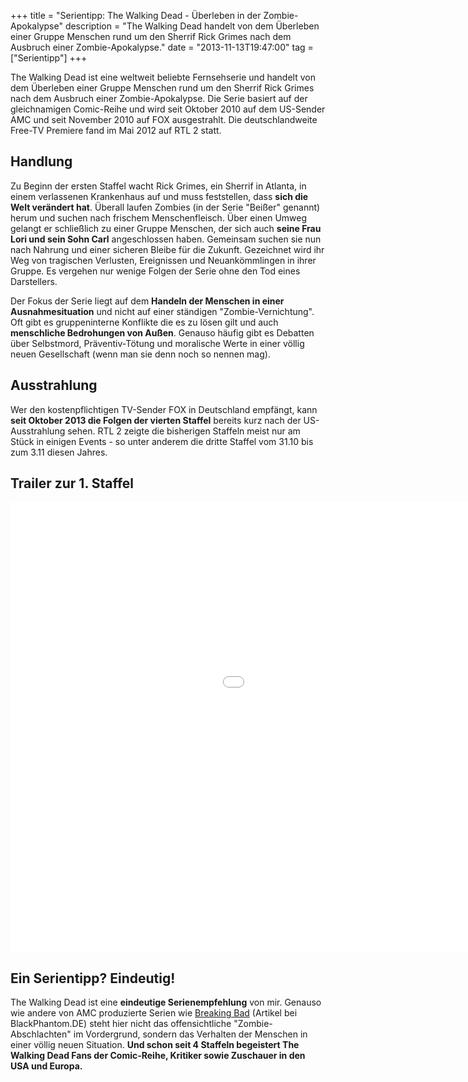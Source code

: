 +++
title       = "Serientipp: The Walking Dead - Überleben in der Zombie-Apokalypse"
description = "The Walking Dead handelt von dem Überleben einer Gruppe Menschen rund um den Sherrif Rick Grimes nach dem Ausbruch einer Zombie-Apokalypse."
date        = "2013-11-13T19:47:00"
tag         = ["Serientipp"]
+++

The Walking Dead ist eine weltweit beliebte Fernsehserie und handelt von dem Überleben einer Gruppe Menschen rund um den Sherrif Rick Grimes nach dem Ausbruch einer Zombie-Apokalypse. Die Serie basiert auf der gleichnamigen Comic-Reihe und wird seit Oktober 2010 auf dem US-Sender AMC und seit November 2010 auf FOX ausgestrahlt. Die deutschlandweite Free-TV Premiere fand im Mai 2012 auf RTL 2 statt.

<!--more-->

## Handlung
Zu Beginn der ersten Staffel wacht Rick Grimes, ein Sherrif in Atlanta, in einem verlassenen Krankenhaus auf und muss feststellen, dass **sich die Welt verändert hat**. Überall laufen Zombies (in der Serie "Beißer" genannt) herum und suchen nach frischem Menschenfleisch. Über einen Umweg gelangt er schließlich zu einer Gruppe Menschen, der sich auch **seine Frau Lori und sein Sohn Carl** angeschlossen haben. Gemeinsam suchen sie nun nach Nahrung und einer sicheren Bleibe für die Zukunft.
Gezeichnet wird ihr Weg von tragischen Verlusten, Ereignissen und Neuankömmlingen in ihrer Gruppe. Es vergehen nur wenige Folgen der Serie ohne den Tod eines Darstellers.

Der Fokus der Serie liegt auf dem **Handeln der Menschen in einer Ausnahmesituation** und nicht auf einer ständigen "Zombie-Vernichtung". Oft gibt es gruppeninterne Konflikte die es zu lösen gilt und auch **menschliche Bedrohungen von Außen**. Genauso häufig gibt es Debatten über Selbstmord, Präventiv-Tötung und moralische Werte in einer völlig neuen Gesellschaft (wenn man sie denn noch so nennen mag).

## Ausstrahlung
Wer den kostenpflichtigen TV-Sender FOX in Deutschland empfängt, kann **seit Oktober 2013 die Folgen der vierten Staffel** bereits kurz nach der US-Ausstrahlung sehen. RTL 2 zeigte die bisherigen Staffeln meist nur am Stück in einigen Events - so unter anderem die dritte Staffel vom 31.10 bis zum 3.11 diesen Jahres.

## Trailer zur 1. Staffel
<iframe width="1280" height="720" src="//www.youtube-nocookie.com/embed/cu2ApTImBKc?rel=0" frameborder="0" allowfullscreen></iframe>

## Ein Serientipp? Eindeutig!
The Walking Dead ist eine **eindeutige Serienempfehlung** von mir. Genauso wie andere von AMC produzierte Serien wie [Breaking Bad](https://blackphantom.de/artikel/serientipp-breaking-bad-vom-chemielehrer-zum-drogenkoenig/) (Artikel bei BlackPhantom.DE) steht hier nicht das offensichtliche "Zombie-Abschlachten" im Vordergrund, sondern das Verhalten der Menschen in einer völlig neuen Situation.
**Und schon seit 4 Staffeln begeistert The Walking Dead Fans der Comic-Reihe, Kritiker sowie Zuschauer in den USA und Europa.**